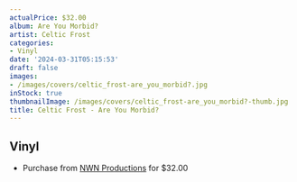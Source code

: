 ```yaml
---
actualPrice: $32.00
album: Are You Morbid?
artist: Celtic Frost
categories:
- Vinyl
date: '2024-03-31T05:15:53'
draft: false
images:
- /images/covers/celtic_frost-are_you_morbid?.jpg
inStock: true
thumbnailImage: /images/covers/celtic_frost-are_you_morbid?-thumb.jpg
title: Celtic Frost - Are You Morbid?
---
```


## Vinyl
* Purchase from [NWN Productions](http://shop.nwnprod.com/index.php?route=product/product&path=75&product_id=47683&sort=pd.name&order=ASC) for $32.00
